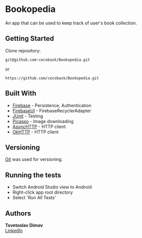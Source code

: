 # Bookopedia

An app that can be used to keep track of user's book collection.

## Getting Started

Clone repository:
    
```console
git@github.com:cecobask/Bookopedia.git
```
or
```console
https://github.com/cecobask/Bookopedia.git
```

## Built With

* [Firebase](https://firebase.google.com/) - Persistence, Authentication
* [FirebaseUI](https://github.com/firebase/FirebaseUI-Android) - FirebaseRecyclerAdapter
* [JUnit](https://junit.org/junit4/) - Testing
* [Picasso](https://github.com/square/picasso) - Image downloading
* [AsyncHTTP](https://github.com/loopj/android-async-http) - HTTP client
* [OkHTTP](https://github.com/square/okhttp) - HTTP client

## Versioning

[Git](https://git-scm.com/) was used for versioning.

## Running the tests

* Switch Android Studio view to Android
* Right-click app root directory
* Select 'Run All Tests'

## Authors

 **Tsvetoslav Dimov**  
 [LinkedIn](https://www.linkedin.com/in/cecobask/)